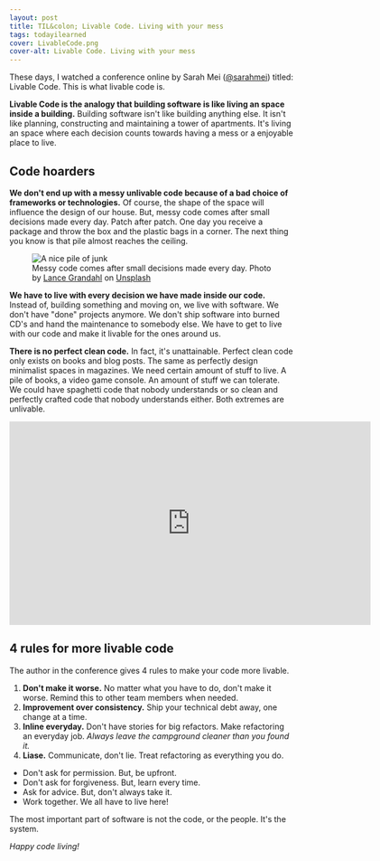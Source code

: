 ```yaml
---
layout: post
title: TIL&colon; Livable Code. Living with your mess
tags: todayilearned
cover: LivableCode.png
cover-alt: Livable Code. Living with your mess
---
```


These days, I watched a conference online by Sarah Mei ([@sarahmei](https://twitter.com/sarahmei)) titled: Livable Code. This is what livable code is.

**Livable Code is the analogy that building software is like living an space inside a building.** Building software isn't like building anything else. It isn't like planning, constructing and maintaining a tower of apartments. It's living an space where each decision counts towards having a mess or a enjoyable place to live.

## Code hoarders

**We don't end up with a messy unlivable code because of a bad choice of frameworks or technologies.** Of course, the shape of the space will influence the design of our house. But, messy code comes after small decisions made every day. Patch after patch. One day you receive a package and throw the box and the plastic bags in a corner. The next thing you know is that pile almost reaches the ceiling.

<figure>
<img src="https://images.unsplash.com/photo-1584786454449-ecc77738684c?crop=entropy&cs=tinysrgb&fit=crop&fm=jpg&h=480&ixid=MXwxfDB8MXxhbGx8fHx8fHx8fA&ixlib=rb-1.2.1&q=80&utm_campaign=api-credit&utm_medium=referral&utm_source=unsplash_source&w=640" alt="A nice pile of junk" />

<figcaption>Messy code comes after small decisions made every day. <span>Photo by <a href="https://unsplash.com/@lg17?utm_source=unsplash&amp;utm_medium=referral&amp;utm_content=creditCopyText">Lance Grandahl</a> on <a href="https://unsplash.com/?utm_source=unsplash&amp;utm_medium=referral&amp;utm_content=creditCopyText">Unsplash</a></span></figcaption>
</figure>

**We have to live with every decision we have made inside our code.** Instead of, building something and moving on, we live with software. We don't have "done" projects anymore. We don't ship software into burned CD's and hand the maintenance to somebody else. We have to get to live with our code and make it livable for the ones around us.

**There is no perfect clean code.** In fact, it's unattainable. Perfect clean code only exists on books and blog posts. The same as perfectly design minimalist spaces in magazines. We need certain amount of stuff to live. A pile of books, a video game console. An amount of stuff we can tolerate. We could have spaghetti code that nobody understands or so clean and perfectly crafted code that nobody understands either. Both extremes are unlivable.

<div class="video-container">
<iframe src="https://www.youtube-nocookie.com/embed/8_UoDmJi7U8?rel=0&fs=0" width="640" height="360" frameborder="0"></iframe>
</div>

## 4 rules for more livable code

The author in the conference gives 4 rules to make your code more livable.

1. **Don't make it worse.** No matter what you have to do, don't make it worse. Remind this to other team members when needed.
2. **Improvement over consistency.** Ship your technical debt away, one change at a time.
3. **Inline everyday.** Don't have stories for big refactors. Make refactoring an everyday job. _Always leave the campground cleaner than you found it._
4. **Liase.** Communicate, don't lie. Treat refactoring as everything you do.
  * Don't ask for permission. But, be upfront.
  * Don't ask for forgiveness. But, learn every time.
  * Ask for advice. But, don't always take it.
  * Work together. We all have to live here!

The most important part of software is not the code, or the people. It's the system.

_Happy code living!_